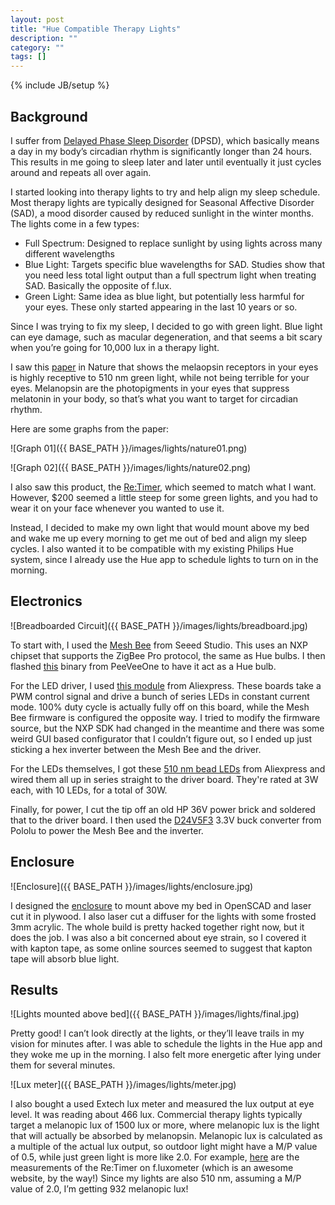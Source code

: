 ```yaml
---
layout: post
title: "Hue Compatible Therapy Lights"
description: ""
category: ""
tags: []
---
```

{% include JB/setup %}

Background
----------

I suffer from [Delayed Phase Sleep Disorder](https://en.wikipedia.org/wiki/Delayed_sleep_phase_disorder) (DPSD), which basically means a day in my body’s circadian rhythm is significantly longer than 24 hours. This results in me going to sleep later and later until eventually it just cycles around and repeats all over again.

I started looking into therapy lights to try and help align my sleep schedule. Most therapy lights are typically designed for Seasonal Affective Disorder (SAD), a mood disorder caused by reduced sunlight in the winter months. The lights come in a few types:

* Full Spectrum: Designed to replace sunlight by using lights across many different wavelengths
* Blue Light: Targets specific blue wavelengths for SAD. Studies show that you need less total light output than a full spectrum light when treating SAD. Basically the opposite of f.lux.
* Green Light: Same idea as blue light, but potentially less harmful for your eyes. These only started appearing in the last 10 years or so.

Since I was trying to fix my sleep, I decided to go with green light. Blue light can eye damage, such as macular degeneration, and that seems a bit scary when you’re going for 10,000 lux in a therapy light.

I saw this [paper](https://www.nature.com/articles/s41598-018-28254-8) in Nature that shows the melaopsin receptors in your eyes is highly receptive to 510 nm green light, while not being terrible for your eyes. Melanopsin are the photopigments in your eyes that suppress melatonin in your body, so that’s what you want to target for circadian rhythm. 

Here are some graphs from the paper:

![Graph 01]({{ BASE_PATH }}/images/lights/nature01.png)

![Graph 02]({{ BASE_PATH }}/images/lights/nature02.png)

I also saw this product, the [Re:Timer](https://www.re-timer.com/), which seemed to match what I want. However, $200 seemed a little steep for some green lights, and you had to wear it on your face whenever you wanted to use it.

Instead, I decided to make my own light that would mount above my bed and wake me up every morning to get me out of bed and align my sleep cycles. I also wanted it to be compatible with my existing Philips Hue system, since I already use the Hue app to schedule lights to turn on in the morning.

Electronics
-----------

![Breadboarded Circuit]({{ BASE_PATH }}/images/lights/breadboard.jpg)

To start with, I used the [Mesh Bee](http://wiki.seeedstudio.com/Mesh_Bee/) from Seeed Studio. This uses an NXP chipset that supports the ZigBee Pro protocol, the same as Hue bulbs. I then flashed [this](https://peeveeone.com/?p=187) binary from PeeVeeOne to have it act as a Hue bulb.

For the LED driver, I used [this module](https://www.aliexpress.com/item/32341525484.html) from Aliexpress. These boards take a PWM control signal and drive a bunch of series LEDs in constant current mode. 100% duty cycle is actually fully off on this board, while the Mesh Bee firmware is configured the opposite way. I tried to modify the firmware source, but the NXP SDK had changed in the meantime and there was some weird GUI based configurator that I couldn’t figure out, so I ended up just sticking a hex inverter between the Mesh Bee and the driver.

For the LEDs themselves, I got these [510 nm bead LEDs](https://www.aliexpress.com/item/10-pcs-3W-Turquoise-Cyan-LEDs-Diode-Beads-Lamp-Chip-Emitter-700ma-3Watt-Chip-type-500nm/32812975950.html) from Aliexpress and wired them all up in series straight to the driver board. They're rated at 3W each, with 10 LEDs, for a total of 30W.

Finally, for power, I cut the tip off an old HP 36V power brick and soldered that to the driver board. I then used the [D24V5F3](https://www.amazon.com/gp/product/B07K8VXYQV/) 3.3V buck converter from Pololu to power the Mesh Bee and the inverter.


Enclosure
---------

![Enclosure]({{ BASE_PATH }}/images/lights/enclosure.jpg)

I designed the [enclosure](https://github.com/Hylian/therapy-light-enclosure-laser) to mount above my bed in OpenSCAD and laser cut it in plywood. I also laser cut a diffuser for the lights with some frosted 3mm acrylic. The whole build is pretty hacked together right now, but it does the job. I was also a bit concerned about eye strain, so I covered it with kapton tape, as some online sources seemed to suggest that kapton tape will absorb blue light.


Results
-------

![Lights mounted above bed]({{ BASE_PATH }}/images/lights/final.jpg)

Pretty good! I can’t look directly at the lights, or they’ll leave trails in my vision for minutes after. I was able to schedule the lights in the Hue app and they woke me up in the morning. I also felt more energetic after lying under them for several minutes. 

![Lux meter]({{ BASE_PATH }}/images/lights/meter.jpg)

I also bought a used Extech lux meter and measured the lux output at eye level. It was reading about 466 lux. Commercial therapy lights typically target a melanopic lux of 1500 lux or more, where melanopic lux is the light that will actually be absorbed by melanopsin. Melanopic lux is calculated as a multiple of the actual lux output, so outdoor light might have a M/P value of 0.5, while just green light is more like 2.0. For example, [here](https://fluxometer.com/rainbow/#!id=Light%20Therapy/ReTimer) are the measurements of the Re:Timer on f.luxometer (which is an awesome website, by the way!) Since my lights are also 510 nm, assuming a M/P value of 2.0, I’m getting 932 melanopic lux!
